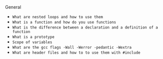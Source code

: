 
 General
- `What are nested loops and how to use them`
- `What is a function and how do you use functions`
- `What is the difference between a declaration and a definition of a function`
- `What is a prototype`
- `Scope of variables`
- `What are the gcc flags -Wall -Werror -pedantic -Wextra`
- `What are header files and how to to use them with #include`
